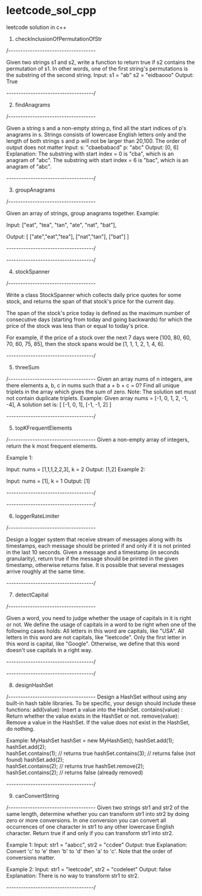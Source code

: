 # leetcode_sol_cpp
leetcode solution in c++
1. checkInclusionOfPermutationOfStr

/------------------------------------

Given two strings s1 and s2, write a function to return true if s2 contains the permutation of s1. In other words, one of the first string's permutations is the substring of the second string.
Input: s1 = "ab" s2 = "eidbaooo"
Output: True

------------------------------------/

2. findAnagrams

/------------------------------------

Given a string s and a non-empty string p, find all the start indices of p's anagrams in s.
Strings consists of lowercase English letters only and the length of both strings s and p will not be larger than 20,100.
The order of output does not matter 
Input:
s: "cbaebabacd" p: "abc"
Output: [0, 6]  
Explanation:
The substring with start index = 0 is "cba", which is an anagram of "abc".
The substring with start index = 6 is "bac", which is an anagram of "abc".


------------------------------------/

3. groupAnagrams

/------------------------------------

Given an array of strings, group anagrams together.
Example:

Input: ["eat", "tea", "tan", "ate", "nat", "bat"],

Output:
[
  ["ate","eat","tea"],
  ["nat","tan"],
  ["bat"]
]

------------------------------------/

------------------------------------/

4. stockSpanner

/------------------------------------

Write a class StockSpanner which collects daily price quotes for some stock, and returns the span of that stock's price for the current day.

The span of the stock's price today is defined as the maximum number of consecutive days (starting from today and going backwards) for which the price of the stock was less than or equal to today's price.

For example, if the price of a stock over the next 7 days were [100, 80, 60, 70, 60, 75, 85], then the stock spans would be [1, 1, 1, 2, 1, 4, 6].


------------------------------------/

5. threeSum

/------------------------------------
Given an array nums of n integers, are there elements a, b, c in nums such that a + b + c = 0? Find all unique triplets in the array which gives the sum of zero. 
Note: The solution set must not contain duplicate triplets.
Example: 
Given array nums = [-1, 0, 1, 2, -1, -4], 
A solution set is:
[
  [-1, 0, 1],
  [-1, -1, 2]
]


------------------------------------/

5. topKFrequentElements

/------------------------------------
Given a non-empty array of integers, return the k most frequent elements.

Example 1:

Input: nums = [1,1,1,2,2,3], k = 2
Output: [1,2]
Example 2:

Input: nums = [1], k = 1
Output: [1]



------------------------------------/


------------------------------------/



6. loggerRateLimiter

/------------------------------------


Design a logger system that receive stream of messages along with its timestamps, 
each message should be printed if and only if it is not printed in the last 10 seconds.
Given a message and a timestamp (in seconds granularity), return true if the message should be
printed in the given timestamp, otherwise returns false.
It is possible that several messages arrive roughly at the same time.



------------------------------------/

7. detectCapital

/------------------------------------

Given a word, you need to judge whether the usage of capitals in it is right or not.
We define the usage of capitals in a word to be right when one of the following cases holds:
	All letters in this word are capitals, like "USA".
	All letters in this word are not capitals, like "leetcode".
	Only the first letter in this word is capital, like "Google".
	Otherwise, we define that this word doesn't use capitals in a right way.


------------------------------------/



------------------------------------/


8. designHashSet

/------------------------------------
Design a HashSet without using any built-in hash table libraries.
To be specific, your design should include these functions:
add(value): Insert a value into the HashSet. 
contains(value) : Return whether the value exists in the HashSet or not.
remove(value): Remove a value in the HashSet. If the value does not exist in the HashSet, do nothing.

Example:
MyHashSet hashSet = new MyHashSet();
hashSet.add(1);         
hashSet.add(2);         
hashSet.contains(1);    // returns true
hashSet.contains(3);    // returns false (not found)
hashSet.add(2);          
hashSet.contains(2);    // returns true
hashSet.remove(2);          
hashSet.contains(2);    // returns false (already removed)



------------------------------------/


9. canConvertString

/------------------------------------
Given two strings str1 and str2 of the same length, determine whether you can transform str1 into str2 by doing zero or more conversions.
In one conversion you can convert all occurrences of one character in str1 to any other lowercase English character.
Return true if and only if you can transform str1 into str2.

Example 1:
Input: str1 = "aabcc", str2 = "ccdee"
Output: true
Explanation: Convert 'c' to 'e' then 'b' to 'd' then 'a' to 'c'. Note that the order of conversions matter.

Example 2:
Input: str1 = "leetcode", str2 = "codeleet"
Output: false
Explanation: There is no way to transform str1 to str2.

------------------------------------/




